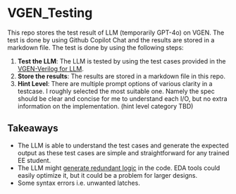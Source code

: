 # VGEN_Testing
This repo stores the test result of LLM (temporarily GPT-4o) on VGEN. The test is done by using Github Copilot Chat and the results are stored in a markdown file. The test is done by using the following steps:
1. **Test the LLM**: The LLM is tested by using the test cases provided in the [VGEN-Verilog for LLM](https://github.com/shailja-thakur/VGen).
2. **Store the results**: The results are stored in a markdown file in this repo.
3. **Hint Level**: There are multiple prompt options of various clarity in a testcase. I roughly selected the most suitable one. Namely the spec should be clear and concise for me to understand each I/O, but no extra information on the implementation. (hint level category TBD)
## Takeaways
- The LLM is able to understand the test cases and generate the expected output as these test cases are simple and straightforward for any trained EE student.
- The LLM might [generate redundant logic](https://github.com/yt-tony-liu/VGEN_Testing/vgen_intermediate_4.md#comment) in the code. EDA tools could easily optimize it, but it could be a problem for larger designs.
- Some syntax errors i.e. unwanted latches. 